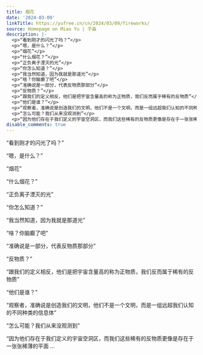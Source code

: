```yaml
---
title: 烟花
date: '2024-03-09'
linkTitle: https://yufree.cn/cn/2024/03/09/fireworks/
source: Homepage on Miao Yu | 于淼
description: |-
  <p>“看到刚才的闪光了吗？”</p>
  <p>“嗯，是什么？”</p>
  <p>“烟花”</p>
  <p>“什么烟花？”</p>
  <p>“正负离子湮灭的光”</p>
  <p>“你怎么知道？”</p>
  <p>“我当然知道，因为我就是那道光”</p>
  <p>“啥？你脑癫了吧”</p>
  <p>“准确说是一部分，代表反物质那部分”</p>
  <p>“反物质？”</p>
  <p>“跟我们的定义相反，他们是把宇宙含量高的称为正物质，我们反而属于稀有的反物质”</p>
  <p>“他们是谁？”</p>
  <p>“观察者，准确说是创造我们的文明，他们不是一个文明，而是一组远超我们认知的不同种类的信息体”</p>
  <p>“怎么可能？我们从来没观测到”</p>
  <p>“因为他们存在于我们定义的宇宙空洞区，而我们这些稀有的反物质更像是存在于一张张稀薄的平面 ...
disable_comments: true
---
```

<p>“看到刚才的闪光了吗？”</p>
<p>“嗯，是什么？”</p>
<p>“烟花”</p>
<p>“什么烟花？”</p>
<p>“正负离子湮灭的光”</p>
<p>“你怎么知道？”</p>
<p>“我当然知道，因为我就是那道光”</p>
<p>“啥？你脑癫了吧”</p>
<p>“准确说是一部分，代表反物质那部分”</p>
<p>“反物质？”</p>
<p>“跟我们的定义相反，他们是把宇宙含量高的称为正物质，我们反而属于稀有的反物质”</p>
<p>“他们是谁？”</p>
<p>“观察者，准确说是创造我们的文明，他们不是一个文明，而是一组远超我们认知的不同种类的信息体”</p>
<p>“怎么可能？我们从来没观测到”</p>
<p>“因为他们存在于我们定义的宇宙空洞区，而我们这些稀有的反物质更像是存在于一张张稀薄的平面 ...
